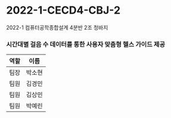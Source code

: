 # 2022-1-CECD4-CBJ-2
2022-1 컴퓨터공학종합설계 4분반 2조 청바지
### 시간대별 걸음 수 데이터를 통한 사용자 맞춤형 헬스 가이드 제공
|역할|이름|
|---|---|
|팀장|박소현|
|팀원|김경민|
|팀원|김상민|
|팀원|박예린|
